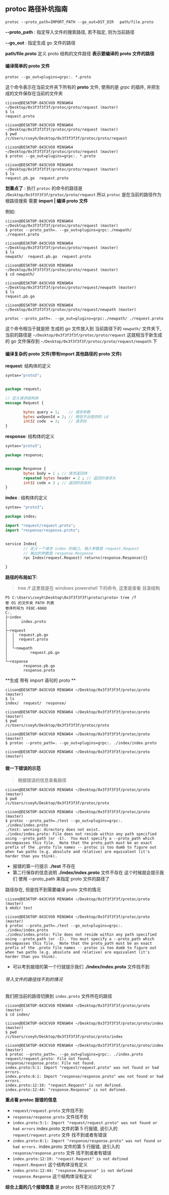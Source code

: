 ## protoc 路径补坑指南

`protoc --proto_path=IMPORT_PATH --go_out=DST_DIR 　path/file.proto`

**--proto_path** : 指定导入文件的搜索路径, 若不指定, 则为当前路径

**--go_out** : 指定生成 go 文件的路径

**path/file.proto** 定义 proto 结构的文件路径 **表示要编译的 proto 文件的路径**

#### 编译简单的 proto 文件

`protoc --go_out=plugins=grpc:. *.proto` 

这个命令表示在当前文件夹下所有的 **proto** 文件, 使用的是 *grpc* 的插件, 并把生成的文件保存在当前的文件夹

```shell
ciison@DESKTOP-843CVG9 MINGW64 ~/Desktop/0x3f3f3f3f/protoc/proto/request (master)
$ ls
request.proto

ciison@DESKTOP-843CVG9 MINGW64 ~/Desktop/0x3f3f3f3f/protoc/proto/request (master)
$ pwd
/c/Users/cseyh/Desktop/0x3f3f3f3f/protoc/proto/request

ciison@DESKTOP-843CVG9 MINGW64 ~/Desktop/0x3f3f3f3f/protoc/proto/request (master)
$ protoc --go_out=plugins=grpc:. *.proto

ciison@DESKTOP-843CVG9 MINGW64 ~/Desktop/0x3f3f3f3f/protoc/proto/request (master)
$ ls
request.pb.go  request.proto

```

**划重点了** : 执行 `protoc` 的命令的路径是 `/Desktop/0x3f3f3f3f/protoc/proto/request` 所以 `protoc` 是在当前的路径作为根路径搜索 需要 **import | 编译 proto 文件** 

例如: 

```shell
ciison@DESKTOP-843CVG9 MINGW64 ~/Desktop/0x3f3f3f3f/protoc/proto/request (master)
$ protoc --proto_path=. --go_out=plugins=grpc:./newpath/ ./request.proto

ciison@DESKTOP-843CVG9 MINGW64 ~/Desktop/0x3f3f3f3f/protoc/proto/request (master)
$ ls
newpath/  request.pb.go  request.proto

ciison@DESKTOP-843CVG9 MINGW64 ~/Desktop/0x3f3f3f3f/protoc/proto/request (master)
$ cd newpath/

ciison@DESKTOP-843CVG9 MINGW64 ~/Desktop/0x3f3f3f3f/protoc/proto/request/newpath (master)
$ ls
request.pb.go

ciison@DESKTOP-843CVG9 MINGW64 ~/Desktop/0x3f3f3f3f/protoc/proto/request/newpath (master)
```

`protoc --proto_path=. --go_out=plugins=grpc:./newpath/ ./request.proto`

这个命令相当于就是把 生成的 go 文件放入到 当前路径下的 `newpath/` 文件夹下, 当前的路径是 `~/Desktop/0x3f3f3f3f/protoc/proto/request` 这就相当于新生成的 go 文件保存到 `~/Desktop/0x3f3f3f3f/protoc/proto/request/newpath` 下

#### 编译复杂的 proto 文件(带有import 其他路径的 proto 文件)



**request**: 结构体的定义

```proto
syntax="proto3";


package request;

// 定义请求结构体
message Request {

        bytes query = 1;    // 请求参数
        bytes wxOpenId = 2; // 微信平台提供的 id
        int32 code  = 3;    // 请求码
}

```

**response**: 结构体的定义

```proto
syntax="proto3";

package response;


message Response {
        bytes body = 1 ; // 请求返回体
        repeated bytes header = 2 ; // 返回的请求头
        int32 code = 3 ; // 返回的状态码
}


```

**index** : 结构体的定义

```proto
syntax= "proto3";

package index;

import "request/request.proto";
import "response/response.proto";


service Index{
        // 定义一个请求 index 的接口, 输入参数是 request.Request
        // 输出的参数是 response.Response
        rpc Index(request.Request) returns(response.Response){}

}

```

**路径的布局如下**:

> tree /f 这里我是在 windows powershell 下的命令, 这里是查看 目录结构

```shell
PS C:\Users\cseyh\Desktop\0x3f3f3f3f\protoc\proto> tree /f
卷 OS 的文件夹 PATH 列表
卷序列号为 FE0C-606D
C:.
├─index
│      index.proto
│
├─request
│  │  request.pb.go
│  │  request.proto
│  │
│  └─newpath
│          request.pb.go
│
└─response
        response.pb.go
        response.proto
```



**生成 带有 import 语句的 proto **

```shell
ciison@DESKTOP-843CVG9 MINGW64 ~/Desktop/0x3f3f3f3f/protoc/proto (master)
$ ls
index/  request/  response/

ciison@DESKTOP-843CVG9 MINGW64 ~/Desktop/0x3f3f3f3f/protoc/proto (master)
$ pwd
/c/Users/cseyh/Desktop/0x3f3f3f3f/protoc/proto

ciison@DESKTOP-843CVG9 MINGW64 ~/Desktop/0x3f3f3f3f/protoc/proto (master)
$ protoc --proto_path=. --go_out=plugins=grpc:. ./index/index.proto

ciison@DESKTOP-843CVG9 MINGW64 ~/Desktop/0x3f3f3f3f/protoc/proto (master)

```



#### 做一下错误的示范

> 根据错误的信息查看路径

```shell
ciison@DESKTOP-843CVG9 MINGW64 ~/Desktop/0x3f3f3f3f/protoc/proto (master)
$ pwd
/c/Users/cseyh/Desktop/0x3f3f3f3f/protoc/proto

ciison@DESKTOP-843CVG9 MINGW64 ~/Desktop/0x3f3f3f3f/protoc/proto (master)
$ protoc --proto_path=./test --go_out=plugins=grpc:. ./index/index.proto
./test: warning: directory does not exist.
./index/index.proto: File does not reside within any path specified using --proto_path (or -I).  You must specify a --proto_path which encompasses this file.  Note that the proto_path must be an exact prefix of the .proto file names -- protoc is too dumb to figure out when two paths (e.g. absolute and relative) are equivalent (it's harder than you think).

```

* 报错的第一行提示 **./test** 不存在
* 第二行保存的信息说明 **./index/index.proto** 文件不存在 这个时候就会提示我们 使用 --proto_path 来指定 proto 文件的路径了



路径存在, 但是找不到需要编译 proto 文件的情况

```shell
ciison@DESKTOP-843CVG9 MINGW64 ~/Desktop/0x3f3f3f3f/protoc/proto (master)
$ mkdir test

ciison@DESKTOP-843CVG9 MINGW64 ~/Desktop/0x3f3f3f3f/protoc/proto (master)
$ protoc --proto_path=./test --go_out=plugins=grpc:. ./index/index.proto
./index/index.proto: File does not reside within any path specified using --proto_path (or -I).  You must specify a --proto_path which encompasses this file.  Note that the proto_path must be an exact prefix of the .proto file names -- protoc is too dumb to figure out when two paths (e.g. absolute and relative) are equivalent (it's harder than you think).

```

* 可以考到报错的第一个行就提示我们 **./index/index.proto** 文件找不到

###### 导入文件的路径找不到的情况

我们把当前的路径切换到 `index.proto` 文件所在的路径

```shell
ciison@DESKTOP-843CVG9 MINGW64 ~/Desktop/0x3f3f3f3f/protoc/proto (master)
$ cd index/

ciison@DESKTOP-843CVG9 MINGW64 ~/Desktop/0x3f3f3f3f/protoc/proto/index (master)
$ pwd
/c/Users/cseyh/Desktop/0x3f3f3f3f/protoc/proto/index

ciison@DESKTOP-843CVG9 MINGW64 ~/Desktop/0x3f3f3f3f/protoc/proto/index (master)
$ protoc --proto_path=. --go_out=plugins=grpc:. ./index.proto
request/request.proto: File not found.
response/response.proto: File not found.
index.proto:5:1: Import "request/request.proto" was not found or had errors.
index.proto:6:1: Import "response/response.proto" was not found or had errors.
index.proto:12:19: "request.Request" is not defined.
index.proto:12:44: "response.Response" is not defined.
```

**重点看 protoc 报错的信息**

* `request/request.proto` 文件找不到
* `response/response.proto` 文件找不到
* `index.proto:5:1: Import "request/request.proto" was not found or had errors` index.proto 文件的第 5 行报错, 说引入的 `request/request.proto` 文件 找不到或者有错误
* `index.proto:6:1: Import "response/response.proto" was not found or had errors.` index.proto 文件的第 5 行报错, 说引入的 `response/response.proto` 文件 找不到或者有错误
* `index.proto:12:19: "request.Request" is not defined ` `request.Request` 这个结构体没有定义
* `index.proto:12:44: "response.Response" is not defined` `response.Response` 这个结构体没有定义

**综合上面的几个报错信息** 是 protoc 找不到对应的文件了

